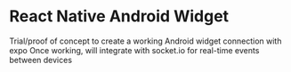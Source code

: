 # React Native Android Widget
Trial/proof of concept to create a working Android widget connection with expo
Once working, will integrate with socket.io for real-time events between devices 
